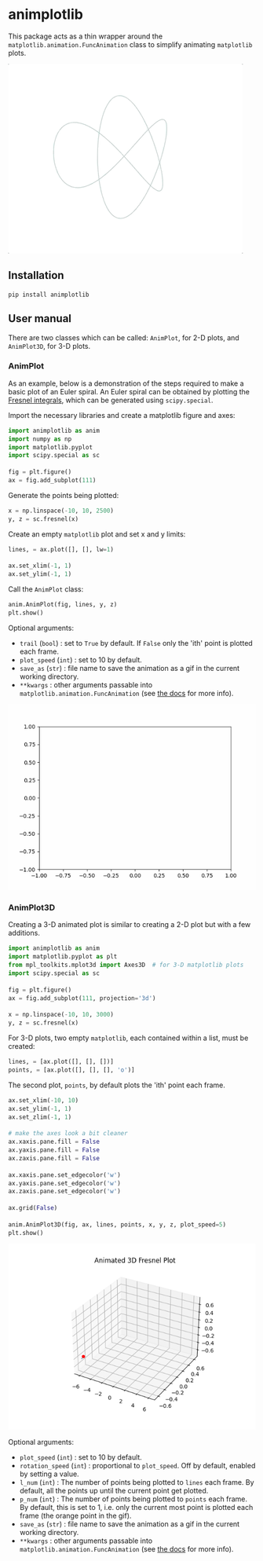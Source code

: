 # animplotlib
This package acts as a thin wrapper around the
`matplotlib.animation.FuncAnimation` class to simplify animating `matplotlib`
plots.

![](examples/gifs/trefoil-knot.gif)

## Installation

```
pip install animplotlib
```


## User manual  

There are two classes which can be called: `AnimPlot`, for 2-D plots,
and `AnimPlot3D`, for 3-D plots.

### AnimPlot

As an example, below is a demonstration of the steps required to make a
basic plot of an Euler spiral. An Euler spiral can be obtained by plotting
the [Fresnel integrals](https://en.wikipedia.org/wiki/Fresnel_integral),
which can be generated using `scipy.special`.

Import the necessary libraries and create a matplotlib figure and axes:

```python
import animplotlib as anim
import numpy as np
import matplotlib.pyplot
import scipy.special as sc

fig = plt.figure()
ax = fig.add_subplot(111)
```

Generate the points being plotted:

```python
x = np.linspace(-10, 10, 2500)
y, z = sc.fresnel(x)
```

Create an empty `matplotlib` plot and set x and y limits:

```python
lines, = ax.plot([], [], lw=1)

ax.set_xlim(-1, 1)
ax.set_ylim(-1, 1)
```
 
Call the `AnimPlot` class:

```python
anim.AnimPlot(fig, lines, y, z)
plt.show()
```

Optional arguments:
* `trail` (`bool`) :  set to `True` by default. If `False` only the 'ith'
  point is plotted each frame.
* `plot_speed` (`int`) : set to 10 by default.
* `save_as` (`str`) : file name to save the animation as a gif in the
  current working directory.
* `**kwargs` : other arguments passable into
`matplotlib.animation.FuncAnimation` (see [the docs](https://matplotlib.org/3.1.0/api/_as_gen/matplotlib.animation.FuncAnimation.html) for more info).

![](examples/gifs/fresnel_2d.gif)

### AnimPlot3D

Creating a 3-D animated plot is similar to creating a 2-D plot but with a
few additions.

```python
import animplotlib as anim
import matplotlib.pyplot as plt
from mpl_toolkits.mplot3d import Axes3D  # for 3-D matplotlib plots
import scipy.special as sc

fig = plt.figure()
ax = fig.add_subplot(111, projection='3d')

x = np.linspace(-10, 10, 3000)
y, z = sc.fresnel(x)
```

For 3-D plots, two empty `matplotlib`, each contained within a list, must
be created:

```python
lines, = [ax.plot([], [], [])]
points, = [ax.plot([], [], [], 'o')]
```

The second plot, `points`, by default plots the 'ith' point each frame.

```python
ax.set_xlim(-10, 10)
ax.set_ylim(-1, 1)
ax.set_zlim(-1, 1)

# make the axes look a bit cleaner
ax.xaxis.pane.fill = False
ax.yaxis.pane.fill = False
ax.zaxis.pane.fill = False

ax.xaxis.pane.set_edgecolor('w')
ax.yaxis.pane.set_edgecolor('w')
ax.zaxis.pane.set_edgecolor('w')

ax.grid(False)

anim.AnimPlot3D(fig, ax, lines, points, x, y, z, plot_speed=5)
plt.show()
```

![](examples/gifs/fresnel_3d.gif)


Optional arguments:
* `plot_speed` (`int`) : set to 10 by default.
* `rotation_speed` (`int`) : proportional to `plot_speed`. Off by default,
enabled by setting a value.
* `l_num` (`int`) : The number of points being plotted to `lines` each frame. By
default, all the points up until the current point get plotted.
* `p_num` (`int`) : The number of points being plotted to `points` each frame. By
default, this is set to 1, i.e. only the current most point is plotted each
frame (the orange point in the gif).
* `save_as` (`str`) : file name to save the animation as a gif in the
  current working directory.
* `**kwargs` : other arguments passable into
`matplotlib.animation.FuncAnimation` (see [the
docs](https://matplotlib.org/3.1.0/api/_as_gen/matplotlib.animation.FuncAnimation.html)
for more info).
